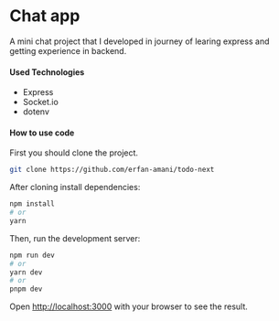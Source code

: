 # Chat app

A mini chat project that I developed in journey of learing express and getting experience in backend.

#### Used Technologies
- Express
- Socket.io
- dotenv

#### How to use code

First you should clone the project.
```bash
git clone https://github.com/erfan-amani/todo-next
```

After cloning install dependencies:
```bash
npm install 
# or
yarn
```

Then, run the development server:

```bash
npm run dev
# or
yarn dev
# or
pnpm dev
```

Open [http://localhost:3000](http://localhost:3000) with your browser to see the result.
